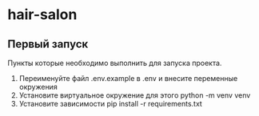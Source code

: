# hair-salon

## Первый запуск

Пункты которые необходимо выполнить для запуска проекта.

1. Переименуйте файл .env.example  в .env и внесите переменные окружения
2. Установите виртуальное окружение для этого python -m venv venv
3. Установите зависимости pip install -r requirements.txt
